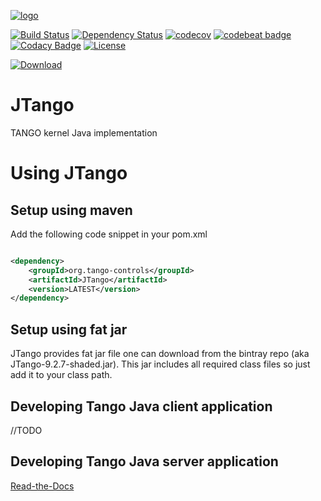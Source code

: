 [![logo](http://www.tango-controls.org/static/tango/img/logo_tangocontrols.png)](http://www.tango-controls.org)


[![Build Status](https://travis-ci.org/tango-controls/JTango.svg?branch=fix-admin-server-test)](https://travis-ci.org/tango-controls/JTango)
[![Dependency Status](https://www.versioneye.com/user/projects/592bf58aa8a056006137f4ba/badge.svg?style=flat-square)](https://www.versioneye.com/user/projects/592bf58aa8a056006137f4ba)
[![codecov](https://codecov.io/gh/tango-controls/JTango/branch/fix-admin-server-test/graph/badge.svg)](https://codecov.io/gh/tango-controls/JTango)
[![codebeat badge](https://codebeat.co/badges/04195151-0ff7-4420-94eb-68d246ebfe75)](https://codebeat.co/projects/github-com-tango-controls-jtango-master)
[![Codacy Badge](https://api.codacy.com/project/badge/Grade/d3dd5b565ec546e4b3ad4e28bd0b85dd)](https://www.codacy.com/app/tango-controls/JTango?utm_source=github.com&amp;utm_medium=referral&amp;utm_content=tango-controls/JTango&amp;utm_campaign=Badge_Grade)
[![License](https://img.shields.io/badge/license-LGPL--3.0-blue.svg)](https://github.com/tango-controls/JTango/blob/master/LICENSE)

[![Download](https://api.bintray.com/packages/tango-controls/maven/JTango/images/download.svg) ](https://bintray.com/tango-controls/maven/JTango/_latestVersion)

# JTango

TANGO kernel Java implementation

# Using JTango

## Setup using maven

Add the following code snippet in your pom.xml


```xml

<dependency>
    <groupId>org.tango-controls</groupId>
    <artifactId>JTango</artifactId>
    <version>LATEST</version>
</dependency>

```

## Setup using fat jar

JTango provides fat jar file one can download from the bintray repo (aka JTango-9.2.7-shaded.jar). This jar includes all required class files so just add it to your class path.

## Developing Tango Java client application

//TODO

## Developing Tango Java server application

[Read-the-Docs](http://tango-controls.readthedocs.io/en/latest/java-server-guide/index.html)
